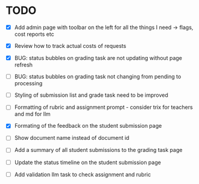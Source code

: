 # TODO

- [x] Add admin page with toolbar on the left for all the things I need -> flags, cost reports etc 
- [x] Review how to track actual costs of requests 
- [x] BUG: status bubbles on grading task are not updating without page refresh
- [ ] BUG: status bubbles on grading task not changing from pending to processing 
- [ ] Styling of submission list and grade task need to be improved 
- [ ] Formatting of rubric and assignment prompt - consider trix for teachers and md for llm
- [x] Formating of the feedback on the student submission page
- [ ] Show document name instead of document id 
- [ ] Add a summary of all student submissions to the grading task page
- [ ] Update the status timeline on the student submission page
- [ ] Add validation llm task to check assignment and rubric

